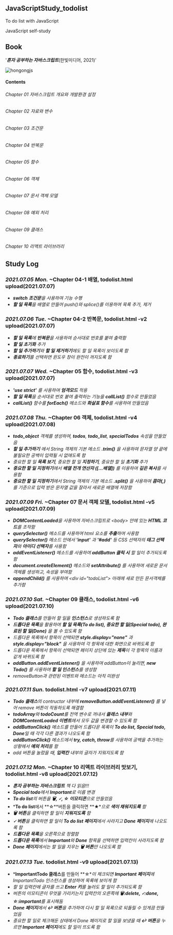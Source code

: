 ## JavaScriptStudy_todolist
To do list with JavaScript

JavaScript self-study

## Book
'***혼자 공부하는 자바스크립트***(한빛미디어, 2021)'

![hongongjs](https://user-images.githubusercontent.com/69896250/124748870-95ea1d00-df5e-11eb-9e98-5aba9280f9f4.jpeg)


#### Contents
###### Chapter 01 자바스크립트 개요와 개발환경 설정

###### Chapter 02 자료와 변수

###### Chapter 03 조건문

###### Chapter 04 반복문

###### Chapter 05 함수

###### Chapter 06 객체

###### Chapter 07 문서 객체 모델

###### Chapter 08 예외 처리

###### Chapter 09 클래스

###### Chapter 10 리액트 라이브러리


## Study Log
### *2021.07.05 Mon.* ~Chapter 04-1 배열, todolist.html upload(2021.07.07)
  - ***switch 조건문**을 사용하여 기능 수행*
  - ***할 일 목록**을 배열로 만들어 push()와 splice()를 이용하여 목록 추가, 제거*

### *2021.07.06 Tue.* ~Chapter 04-2 반복문, todolist.html -v2 upload(2021.07.07)
  - ***할 일 목록**에 **반복문**을 사용하여 순서대로 번호를 붙여 출력함*
  - ***할 일 초기화** 추가*
  - ***할 일 추가하기**와 **할 일 제거하기**에도 할 일 목록이 보이도록 함*
  - ***종료하기**를 선택하면 윈도우 창이 완전이 꺼지도록 함*

### *2021.07.07 Wed.* ~Chapter 05 함수, todolist.html -v3 upload(2021.07.07)
  - ***'use strict'** 를 사용하여 **엄격모드** 적용*
  - ***할 일 목록**을 순서대로 번호 붙여 출력하는 기능을 **callList()** 함수로 만들었음*
  - ***callList()** 함수를 **forEach()** 메소드와 **화살표 함수**를 사용하여 만들었음*

### *2021.07.08 Thu.* ~Chapter 06 객체, todolist.html -v4 upload(2021.07.08)
  - ***todo_object** 객체를 생성하여, **todos**, **todo_list**, **specialTodos** 속성을 만들었음*
  - ***할 일 추가하기** 에서 String 객체의 기본 메소드 **.trim()** 을 사용하여 문자열 양 끝에 불필요한 공백이 입력될 시 없애도록 함*
  - *중요한 할 일 **목록 보기**, 중요한 할 일 **지정하기**, 중요한 할 일 **초기화** 추가*
  - ***중요한 할 일 지정하기**에서 **배열 전개 연산자 ([\.\.\.배열])** 를 이용하여 **깊은 복사**를 사용함*
  - ***중요한 할 일 지정하기**에서 String 객체의 기본 메소드 **.split()** 을 사용하여 **콤마(,)** 를 기준으로 입력 받은 문자열 값을 잘라서 새로운 배열에 저장함*

### *2021.07.09 Fri.* ~Chapter 07 문서 객체 모델, todolist.html -v5 upload(2021.07.09)
  - ***DOMContentLoaded**을 사용하여 자바스크립트로 *<body*> 안에 있는 **HTML 코드**를 조작함*
  - ***querySelector()** 메소드를 사용하여 html 요소를 **추출**하여 사용함*
  - ***querySelector()** 메소드 안에서 **'input'** 과 **'#add'** 등 CSS 선택자의 **태그 선택자**와 **아이디 선택자**를 사용함*
  - ***addEventListener()** 메소드를 사용하여 **addButton 클릭 시** 할 일이 추가되도록 함*
  - ***document.createElement()** 메소드와 **setAttribute()** 를 사용하여 새로운 문서객체를 생성하고, 속성을 부여함*
  - ***appendChild()** 를 사용하여 ***<div id*="todoList"*>** *아래에 새로 만든 문서객체를 추가함*

### *2021.07.10 Sat.* ~Chapter 09 클래스, todolist.html -v6 upload(2021.07.10)
  - ***Todo 클래스**를 만들어 할 일을 **인스턴스**로 생성하도록 함*
  - ***드롭다운 목록**을 활용하여 **할 일 목록(To do list), 중요한 할 일(Special todo), 완료된 할 일(Done)** 을 볼 수 있도록 함*
  - *드롭다운 목록에서 항목이 선택되면 **style.display="none"** 과 **style.display="block"** 을 사용하여 각 항목에 대한 화면으로 바뀌도록 함*
  - *드롭다운 목록에서 항목이 선택되면 페이지 상단에 있는 **제목**이 각 항목의 이름과 같게 바뀌도록 함*
  - ***addButton.addEventListener()** 을 사용하여 addButton이 눌리면, **new Todo()** 를 사용하여 **할 일 인스턴스**를 생성함*
  - *removeButton과 관련된 이벤트와 메소드는 아직 미완성*

### *2021.07.11 Sun.* todolist.html -v7 upload(2021.07.11)
  - ***Todo 클래스**의 contructor 내부에 **removeButton.addEventListener()** 를 넣어 remove 버튼이 작동하도록 해결함*
  - ***todoArray**와 **todoCount**를 전역 변수로 꺼내서 **클래스 내부**와 **DOMContentLoaded 이벤트**에서 모두 값을 변경할 수 있도록 함*
  - ***addButtonClick()** 메소드를 만들어 드롭다운 목록이 **To do list, Special todo, Done**일 때 각각 다른 결과가 나오도록 함*
  - ***addButtonClick()** 메소드에서 **try, catch, throw**를 사용하여 공백을 추가하는 상황에서 **예외 처리**를 함*
  - *add 버튼을 눌렀을 때, **입력칸** 내부의 글자가 지워지도록 함*

### *2021.07.12 Mon.* ~Chapter 10 리액트 라이브러리 맛보기, todolist.html -v8 upload(2021.07.12)
  - ***혼자 공부하는 자바스크립트** 책 다 읽음!!!*
  - ***Special todo**에서 **Important**로 이름 변경*
  - ***To do list**의 버튼을 **🗑️, 🗸, ☆ 이모티콘**으로 만들었음*
  - ***To do list**에서 **☆**버튼을 클릭하면 **★**으로 **색이 채워지도록** 함*
  - ***🗑️ 버튼**을 클릭하면 할 일이 **지워지도록** 함*
  - ***🗸 버튼**을 클릭하면 할 일이 **To do list 페이지**에서 사라지고 **Done 페이지**에 나오도록 함*
  - ***드롭다운 목록**을 오른쪽으로 정렬함*
  - ***드롭다운 목록**에서 **Important**와 **Done** 항목을 선택하면 입력칸이 사라지도록 함*
  - ***Done 페이지**에서는 할 일을 지우는 **🗑️ 버튼**만 나오도록 함*

### *2021.07.13 Tue.* todolist.html -v9 upload(2021.07.13)
  - ***ImportantTodo 클래스**를 만들어 **☆**이 체크되면 **Important 페이지**에 ImportantTodo 인스턴스를 생성하여 목록에 보이게 함*
  - *할 일 입력칸에 글자를 쓰고 **Enter 키**를 눌러도 할 일이 추가되도록 함*
  - *버튼의 이모티콘이 무엇을 가리키는지 입력칸의 오른쪽에 **🗑:delete️, 🗸:done, ☆:important**를 표시해둠*
  - ***Done 페이지**에서 **↩️ 버튼**을 추가하여 다시 할 일 목록으로 되돌릴 수 있게끔 만들었음*
  - *중요한 할 일로 체크해둔 상태에서 Done 페이지로 할 일을 보냈을 때 **↩️ 버튼**을 누르면 **Important 페이지**에도 할 일이 뜨도록 함*
